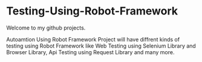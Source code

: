 # Testing-Using-Robot-Framework

Welcome to my github projects.

Autoamtion Using Robot Framework Project will have diffrent kinds of testing using Robot Framework like Web Testing using Selenium Library and Browser Library, Api Testing using Request Library and many more.
